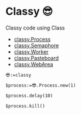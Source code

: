 ﻿# Classy 😎
Classy code using Class

- [classy.Process](Documentation/Classes/Process.md)
- [classy.Semaphore](Documentation/Classes/Semaphore.md)
- [classy.Worker](Documentation/Classes/Worker.md)
- [classy.Pasteboard](Documentation/Classes/Pasteboard.md)
- [classy.WebArea](Documentation/Classes/WebArea.md)


```4d
😎:=classy 

$process:=😎.Process.new(1)

$process.delay(10)

$process.kill()
```